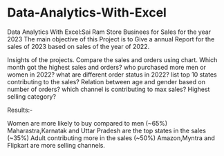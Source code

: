 # Data-Analytics-With-Excel
Data Analytics With Excel:Sai Ram Store Businees for Sales for the year 2023
The main objective of this Project is to Give a annual Report for the sales of 2023 based on sales of the year of 2022.

Insights of the projects.
Compare the sales and orders using chart.
Which month got the highest sales and orders?
who purchased more men or women in 2022?
what are different order status in 2022?
list top 10 states contributing to the sales?
Relation between age and gender based on number of orders?
which channel is contributing to max sales?
Highest selling category?

Results:-

Women are more likely to buy compared to men (~65%)
Maharastra,Karnatak and Uttar Pradesh are the top states in the sales (~35%)
Adult contributing more in the sales (~50%)
Amazon,Myntra and Flipkart are more selling channels.

